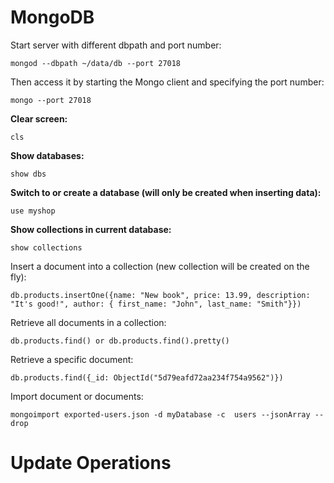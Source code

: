 # MongoDB

Start server with different dbpath and port number:
```
mongod --dbpath ~/data/db --port 27018
```

Then access it by starting the Mongo client and specifying the port number:
```
mongo --port 27018
```

**Clear screen:**
```
cls
```

**Show databases:**
```
show dbs
```

**Switch to or create a database (will only be created when inserting data):**
```
use myshop
```

**Show collections in current database:**
```
show collections
```

Insert a document into a collection (new collection will be created on the fly):
```
db.products.insertOne({name: "New book", price: 13.99, description: "It's good!", author: { first_name: "John", last_name: "Smith"}})
```

Retrieve all documents in a collection:
```
db.products.find() or db.products.find().pretty()
```

Retrieve a specific document:
```
db.products.find({_id: ObjectId("5d79eafd72aa234f754a9562")})
```

Import document or documents:
```
mongoimport exported-users.json -d myDatabase -c  users --jsonArray --drop
```

# Update Operations



